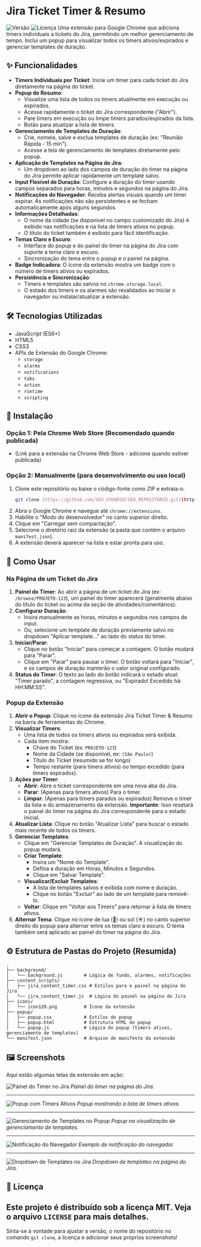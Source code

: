 # Jira Ticket Timer & Resumo

![Versão](https://img.shields.io/badge/version-1.23-blue) ![Licença](https://img.shields.io/badge/license-MIT-green) Uma extensão para Google Chrome que adiciona timers individuais a tickets do Jira, permitindo um melhor gerenciamento de tempo. Inclui um popup para visualizar todos os timers ativos/expirados e gerenciar templates de duração.

## ✨ Funcionalidades

* **Timers Individuais por Ticket**: Inicie um timer para cada ticket do Jira diretamente na página do ticket.
* **Popup de Resumo**:
    * Visualize uma lista de todos os timers atualmente em execução ou expirados.
    * Acesse rapidamente o ticket do Jira correspondente ("Abrir").
    * Pare timers em execução ou limpe timers parados/expirados da lista.
    * Botão para atualizar a lista de timers.
* **Gerenciamento de Templates de Duração**:
    * Crie, nomeie, salve e exclua templates de duração (ex: "Reunião Rápida - 15 min").
    * Acesse a tela de gerenciamento de templates diretamente pelo popup.
* **Aplicação de Templates na Página do Jira**:
    * Um dropdown ao lado dos campos de duração do timer na página do Jira permite aplicar rapidamente um template salvo.
* **Input Flexível de Duração**: Configure a duração do timer usando campos separados para horas, minutos e segundos na página do Jira.
* **Notificações do Navegador**: Receba alertas visuais quando um timer expirar. As notificações não são persistentes e se fecham automaticamente após alguns segundos.
* **Informações Detalhadas**:
    * O nome da cidade (se disponível no campo customizado do Jira) é exibido nas notificações e na lista de timers ativos no popup.
    * O título do ticket também é exibido para fácil identificação.
* **Temas Claro e Escuro**:
    * Interface do popup e do painel do timer na página do Jira com suporte a tema claro e escuro.
    * Sincronização do tema entre o popup e o painel na página.
* **Badge Indicadora**: O ícone da extensão mostra um badge com o número de timers ativos ou expirados.
* **Persistência e Sincronização**:
    * Timers e templates são salvos no `chrome.storage.local`.
    * O estado dos timers e os alarmes são revalidados ao iniciar o navegador ou instalar/atualizar a extensão.

## 🛠️ Tecnologias Utilizadas

* JavaScript (ES6+)
* HTML5
* CSS3
* APIs de Extensão do Google Chrome:
    * `storage`
    * `alarms`
    * `notifications`
    * `tabs`
    * `action`
    * `runtime`
    * `scripting`

## 🚀 Instalação

### Opção 1: Pela Chrome Web Store (Recomendado quando publicada)

* (Link para a extensão na Chrome Web Store - adicione quando estiver publicada)

### Opção 2: Manualmente (para desenvolvimento ou uso local)

1.  Clone este repositório ou baixe o código-fonte como ZIP e extraia-o.
    ```bash
    git clone [https://github.com/SEU_USUARIO/SEU_REPOSITORIO.git](https://github.com/SEU_USUARIO/SEU_REPOSITORIO.git)
    ```
2.  Abra o Google Chrome e navegue até `chrome://extensions`.
3.  Habilite o "Modo do desenvolvedor" no canto superior direito.
4.  Clique em "Carregar sem compactação".
5.  Selecione o diretório raiz da extensão (a pasta que contém o arquivo `manifest.json`).
6.  A extensão deverá aparecer na lista e estar pronta para uso.

## 📖 Como Usar

### Na Página de um Ticket do Jira

1.  **Painel do Timer**: Ao abrir a página de um ticket do Jira (ex: `/browse/PROJETO-123`), um painel do timer aparecerá (geralmente abaixo do título do ticket ou acima da seção de atividades/comentários).
2.  **Configurar Duração**:
    * Insira manualmente as horas, minutos e segundos nos campos de input.
    * Ou, selecione um template de duração previamente salvo no dropdown "Aplicar template..." ao lado do status do timer.
3.  **Iniciar/Parar**:
    * Clique no botão "Iniciar" para começar a contagem. O botão mudará para "Parar".
    * Clique em "Parar" para pausar o timer. O botão voltará para "Iniciar", e os campos de duração manterão o valor original configurado.
4.  **Status do Timer**: O texto ao lado do botão indicará o estado atual: "Timer parado", a contagem regressiva, ou "Expirado! Excedido há: HH:MM:SS".

### Popup da Extensão

1.  **Abrir o Popup**: Clique no ícone da extensão Jira Ticket Timer & Resumo na barra de ferramentas do Chrome.
2.  **Visualizar Timers**:
    * Uma lista de todos os timers ativos ou expirados será exibida.
    * Cada item mostra:
        * Chave do Ticket (ex: `PROJETO-123`)
        * Nome da Cidade (se disponível, ex: `(São Paulo)`)
        * Título do Ticket (resumido se for longo)
        * Tempo restante (para timers ativos) ou tempo excedido (para timers expirados).
3.  **Ações por Timer**:
    * **Abrir**: Abre o ticket correspondente em uma nova aba do Jira.
    * **Parar**: (Apenas para timers ativos) Para o timer.
    * **Limpar**: (Apenas para timers parados ou expirados) Remove o timer da lista e do armazenamento da extensão. **Importante**: Isso resetará o painel do timer na página do Jira correspondente para o estado inicial.
4.  **Atualizar Lista**: Clique no botão "Atualizar Lista" para buscar o estado mais recente de todos os timers.
5.  **Gerenciar Templates**:
    * Clique em "Gerenciar Templates de Duração". A visualização do popup mudará.
    * **Criar Template**:
        * Insira um "Nome do Template".
        * Defina a duração em Horas, Minutos e Segundos.
        * Clique em "Salvar Template".
    * **Visualizar/Excluir Templates**:
        * A lista de templates salvos é exibida com nome e duração.
        * Clique no botão "Excluir" ao lado de um template para removê-lo.
    * **Voltar**: Clique em "Voltar aos Timers" para retornar à lista de timers ativos.
6.  **Alternar Tema**: Clique no ícone de lua (🌙) ou sol (☀️) no canto superior direito do popup para alternar entre os temas claro e escuro. O tema também será aplicado ao painel do timer na página do Jira.

## ⚙️ Estrutura de Pastas do Projeto (Resumida)

```
.
├── background/
│   └── background.js        # Lógica de fundo, alarmes, notificações
├── content_scripts/
│   ├── jira_content_timer.css # Estilos para o painel na página do Jira
│   └── jira_content_timer.js  # Lógica do painel na página do Jira
├── icons/
│   └── icon128.png          # Ícone da extensão
├── popup/
│   ├── popup.css            # Estilos do popup
│   ├── popup.html           # Estrutura HTML do popup
│   └── popup.js             # Lógica do popup (timers ativos, gerenciamento de templates)
└── manifest.json            # Arquivo de manifesto da extensão
```

## 🖼️ Screenshots

Aqui estão algumas telas da extensão em ação:

![Painel do Timer no Jira](https://github.com/user-attachments/assets/241cbf39-8547-40f7-aef3-4244b601eab0)
*Painel do timer na página do Jira.*

---

![Popup com Timers Ativos](https://github.com/user-attachments/assets/29e193b7-818d-482c-9742-8b64b7d9182b)
*Popup mostrando a lista de timers ativos.*

---

![Gerenciamento de Templates no Popup](https://github.com/user-attachments/assets/b8462a9c-6078-45e6-a701-2a9ac3ef12ca)
*Popup na visualização de gerenciamento de templates.*

---

![Notificação do Navegador](https://github.com/user-attachments/assets/0c017bef-221b-479a-8f5d-1e75e0a4c83e)
*Exemplo de notificação do navegador.*

---

![Dropdown de Templates no Jira](https://github.com/user-attachments/assets/8a0ca435-6201-47d5-81d6-c2b03795c4fe)
*Dropdown de templates na página do Jira.*
## 📜 Licença

Este projeto é distribuído sob a licença MIT. Veja o arquivo `LICENSE` para mais detalhes.
---

Sinta-se à vontade para ajustar a versão, o nome do repositório no comando `git clone`, a licença e adicionar seus próprios screenshots!
